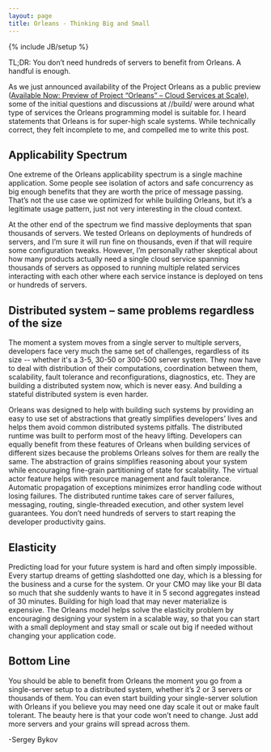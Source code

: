 ```yaml
---
layout: page
title: Orleans - Thinking Big and Small
---
```

{% include JB/setup %}


TL;DR: You don’t need hundreds of servers to benefit from Orleans. A handful is enough.

As we just announced availability of the Project Orleans as a public preview ([Available Now: Preview of Project “Orleans” – Cloud Services at Scale](http://blogs.msdn.com/b/dotnet/archive/2014/04/02/available-now-preview-of-project-orleans-cloud-services-at-scale.aspx)), some of the initial questions and discussions at //build/ were around what type of services the Orleans programming model is suitable for. I heard statements that Orleans is for super-high scale systems. While technically correct, they felt incomplete to me, and compelled me to write this post.

## Applicability Spectrum

One extreme of the Orleans applicability spectrum is a single machine application. Some people see isolation of actors and safe concurrency as big enough benefits that they are worth the price of message passing. That’s not the use case we optimized for while building Orleans, but it’s a legitimate usage pattern, just not very interesting in the cloud context.

At the other end of the spectrum we find massive deployments that span thousands of servers. We tested Orleans on deployments of hundreds of servers, and I’m sure it will run fine on thousands, even if that will require some configuration tweaks. However, I’m personally rather skeptical about how many products actually need a single cloud service spanning thousands of servers as opposed to running multiple related services interacting with each other where each service instance is deployed on tens or hundreds of servers.

## Distributed system – same problems regardless of the size

The moment a system moves from a single server to multiple servers, developers face very much the same set of challenges, regardless of its size -- whether it's a 3-5, 30-50 or 300-500 server system. They now have to deal with distribution of their computations, coordination between them, scalability, fault tolerance and reconfigurations, diagnostics, etc. They are building a distributed system now, which is never easy. And building a stateful distributed system is even harder.

Orleans was designed to help with building such systems by providing an easy to use set of abstractions that greatly simplifies developers’ lives and helps them avoid common distributed systems pitfalls. The distributed runtime was built to perform most of the heavy lifting. Developers can equally benefit from these features of Orleans when building services of different sizes because the problems Orleans solves for them are really the same. The abstraction of grains simplifies reasoning about your system while encouraging fine-grain partitioning of state for scalability. The virtual actor feature helps with resource management and fault tolerance. Automatic propagation of exceptions minimizes error handling code without losing failures. The distributed runtime takes care of server failures, messaging, routing, single-threaded execution, and other system level guarantees. You don’t need hundreds of servers to start reaping the developer productivity gains.

## Elasticity

Predicting load for your future system is hard and often simply impossible. Every startup dreams of getting slashdotted one day, which is a blessing for the business and a curse for the system. Or your CMO may like your BI data so much that she suddenly wants to have it in 5 second aggregates instead of 30 minutes. Building for high load that may never materialize is expensive. The Orleans model helps solve the elasticity problem by encouraging designing your system in a scalable way, so that you can start with a small deployment and stay small or scale out big if needed without changing your application code.

## Bottom Line
You should be able to benefit from Orleans the moment you go from a single-server setup to a distributed system, whether it’s 2 or 3 servers or thousands of them. You can even start building your single-server solution with Orleans if you believe you may need one day scale it out or make fault tolerant. The beauty here is that your code won’t need to change. Just add more servers and your grains will spread across them.

 -Sergey Bykov
